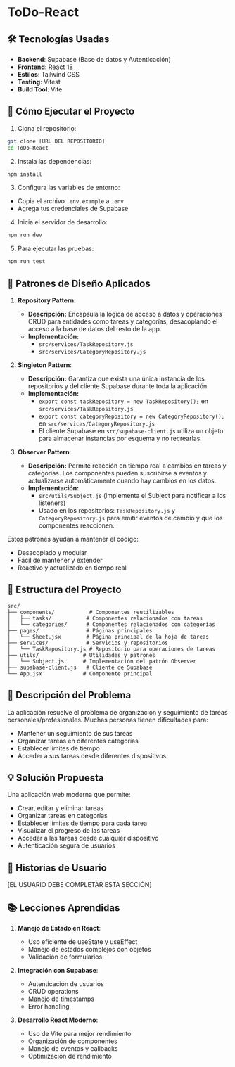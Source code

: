 # ToDo-React

## 🛠️ Tecnologías Usadas

- **Backend**: Supabase (Base de datos y Autenticación)
- **Frontend**: React 18
- **Estilos**: Tailwind CSS
- **Testing**: Vitest
- **Build Tool**: Vite

## 🚀 Cómo Ejecutar el Proyecto

1. Clona el repositorio:
```bash
git clone [URL DEL REPOSITORIO]
cd ToDo-React
```

2. Instala las dependencias:
```bash
npm install
```

3. Configura las variables de entorno:
- Copia el archivo `.env.example` a `.env`
- Agrega tus credenciales de Supabase

4. Inicia el servidor de desarrollo:
```bash
npm run dev
```

5. Para ejecutar las pruebas:
```bash
npm run test
```

## 🎯 Patrones de Diseño Aplicados

1. **Repository Pattern**:
   - **Descripción:** Encapsula la lógica de acceso a datos y operaciones CRUD para entidades como tareas y categorías, desacoplando el acceso a la base de datos del resto de la app.
   - **Implementación:**
     - `src/services/TaskRepository.js`
     - `src/services/CategoryRepository.js`

2. **Singleton Pattern**:
   - **Descripción:** Garantiza que exista una única instancia de los repositorios y del cliente Supabase durante toda la aplicación.
   - **Implementación:**
     - `export const taskRepository = new TaskRepository();` en `src/services/TaskRepository.js`
     - `export const categoryRepository = new CategoryRepository();` en `src/services/CategoryRepository.js`
     - El cliente Supabase en `src/supabase-client.js` utiliza un objeto para almacenar instancias por esquema y no recrearlas.

3. **Observer Pattern**:
   - **Descripción:** Permite reacción en tiempo real a cambios en tareas y categorías. Los componentes pueden suscribirse a eventos y actualizarse automáticamente cuando hay cambios en los datos.
   - **Implementación:**
     - `src/utils/Subject.js` (implementa el Subject para notificar a los listeners)
     - Usado en los repositorios: `TaskRepository.js` y `CategoryRepository.js` para emitir eventos de cambio y que los componentes reaccionen.

Estos patrones ayudan a mantener el código:
- Desacoplado y modular
- Fácil de mantener y extender
- Reactivo y actualizado en tiempo real

## 📁 Estructura del Proyecto

```
src/
├── components/           # Componentes reutilizables
│   ├── tasks/           # Componentes relacionados con tareas
│   └── categories/      # Componentes relacionados con categorías
├── pages/               # Páginas principales
│   └── Sheet.jsx        # Página principal de la hoja de tareas
├── services/            # Servicios y repositorios
│   └── TaskRepository.js # Repositorio para operaciones de tareas
├── utils/              # Utilidades y patrones
│   └── Subject.js      # Implementación del patrón Observer
├── supabase-client.js   # Cliente de Supabase
└── App.jsx             # Componente principal
```

## 📝 Descripción del Problema

La aplicación resuelve el problema de organización y seguimiento de tareas personales/profesionales. Muchas personas tienen dificultades para:
- Mantener un seguimiento de sus tareas
- Organizar tareas en diferentes categorías
- Establecer límites de tiempo
- Acceder a sus tareas desde diferentes dispositivos

## 💡 Solución Propuesta

Una aplicación web moderna que permite:
- Crear, editar y eliminar tareas
- Organizar tareas en categorías
- Establecer límites de tiempo para cada tarea
- Visualizar el progreso de las tareas
- Acceder a las tareas desde cualquier dispositivo
- Autenticación segura de usuarios

## 📝 Historias de Usuario

[EL USUARIO DEBE COMPLETAR ESTA SECCIÓN]

## 📚 Lecciones Aprendidas

1. **Manejo de Estado en React**:
   - Uso eficiente de useState y useEffect
   - Manejo de estados complejos con objetos
   - Validación de formularios

2. **Integración con Supabase**:
   - Autenticación de usuarios
   - CRUD operations
   - Manejo de timestamps
   - Error handling

3. **Desarrollo React Moderno**:
   - Uso de Vite para mejor rendimiento
   - Organización de componentes
   - Manejo de eventos y callbacks
   - Optimización de rendimiento

